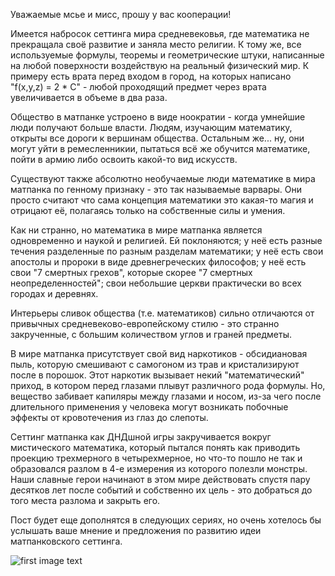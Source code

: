 Уважаемые мсье и мисс, прошу у вас кооперации!

Имеется набросок сеттинга мира средневековья, где математика не прекращала своё развитие и заняла место религии. К тому же, все используемые формулы, теоремы и геометрические штуки, написанные на любой поверхности воздействую на реальный физический мир. К примеру есть врата перед входом в город, на которых написано "f(x,y,z) = 2 \* C" - любой проходящий предмет через врата увеличивается в объеме в два раза.

Общество в матпанке устроено в виде ноократии - когда умнейшие люди получают больше власти. Людям, изучающим математику, открыты все дороги к вершинам общества. Остальным же... ну, они могут уйти в ремесленникии, пытаться всё же обучится математике, пойти в армию либо освоить какой-то вид искусств.

Существуют также абсолютно необучаемые люди математике в мира матпанка по генному признаку - это так называемые варвары. Они просто считают что сама концепция математики это какая-то магия и отрицают её, полагаясь только на собственные силы и умения.

Как ни странно, но математика в мире матпанка является одновременно и наукой и религией. Ей поклоняются; у неё есть разные течения разделенные по разным разделам математики; у неё есть свои апостолы и пророки в виде древнегреческих философов; у неё есть свои "7 смертных грехов", которые скорее "7 смертных неопределенностей"; свои небольшие церкви практически во всех городах и деревнях.

Интерьеры сливок общества (т.е. математиков) сильно отличаются от привычных средневеково-европейскому стилю - это странно закрученные, с большим количеством углов и граней предметы.

В мире матпанка присутствует свой вид наркотиков - обсидиановая пыль, которую смешивают с самогоном из трав и кристализируют после в порошок. Этот наркотик вызывает некий "математический" приход, в котором перед глазами плывут различного рода формулы. Но, вещество забивает капиляры между глазами и носом, из-за чего после длительного применения у человека могут возникать побочные эффекты от кровотечения из глаз до слепоты.

Сеттинг матпанка как ДНДшной игры закручивается вокруг мистического математика, который пытался понять как приводить проекцию трехмерного в четырехмерное, но что-то пошло не так и образовался разлом в 4-е измерения из которого полезли монстры. Наши славные герои начинают в этом мире действовать спустя пару десятков лет после событий и собственно их цель - это добраться до того места разлома и закрыть его.

Пост будет еще дополнятся в следующих сериях, но очень хотелось бы услышать ваше мнение и предложения по развитию идеи матпанковского сеттинга.

![first image text](http://img2.joyreactor.cc/pics/post/geek-%D0%BC%D0%B0%D1%82%D0%B5%D0%BC%D0%B0%D1%82%D0%B8%D0%BA%D0%B0-%D0%BD%D0%B0%D1%83%D0%BA%D0%B0-%D0%BC%D0%B0%D1%82%D0%BF%D0%B0%D0%BD%D0%BA-7310361.jpeg)
